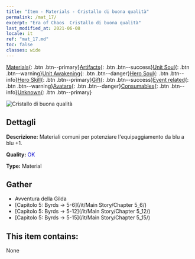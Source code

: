 ```yaml
---
title: "Item - Materials - Cristallo di buona qualità"
permalink: /mat_17/
excerpt: "Era of Chaos  Cristallo di buona qualità"
last_modified_at: 2021-06-08
locale: it
ref: "mat_17.md"
toc: false
classes: wide
---
```

 [Materials](/ItemsIT/){: .btn .btn--primary}[Artifacts](/ItemsIT/Artifacts/){: .btn .btn--success}[Unit Soul](/ItemsIT/UnitSoul/){: .btn .btn--warning}[Unit Awakening](/ItemsIT/UnitAwakening/){: .btn .btn--danger}[Hero Soul](/ItemsIT/HeroSoul/){: .btn .btn--info}[Hero Skill](/ItemsIT/HeroSkill/){: .btn .btn--primary}[Gift](/ItemsIT/Gift/){: .btn .btn--success}[Event related](/ItemsIT/Events/){: .btn .btn--warning}[Avatars](/ItemsIT/Avatars/){: .btn .btn--danger}[Consumables](/ItemsIT/Consumables/){: .btn .btn--info}[Unknown](/ItemsIT/Unknown/){: .btn .btn--primary}

 ![Cristallo di buona qualità](/images/t/i_cailiao_shuijing1.png)

## Dettagli
 **Descrizione:** Materiali comuni per potenziare l'equipaggiamento da blu a blu +1.

 **Quality:** <span style="color: #0000CD">OK</span>

 **Type:** Material

## Gather

*    Avventura della Gilda 
*    [Capitolo 5: Byrds -> 5-6](/it/Main Story/Chapter 5_6/) 
*    [Capitolo 5: Byrds -> 5-12](/it/Main Story/Chapter 5_12/) 
*    [Capitolo 5: Byrds -> 5-15](/it/Main Story/Chapter 5_15/) 

## This item contains:

  None

